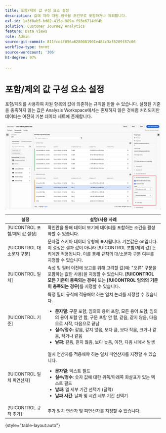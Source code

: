 ```yaml
---
title: 포함/제외 값 구성 요소 설정
description: 값에 따라 차원 항목을 조건부로 포함하거나 제외합니다.
exl-id: 1a3f8ab5-bd82-415a-989a-f93e6714df4b
solution: Customer Journey Analytics
feature: Data Views
role: Admin
source-git-commit: 811fce4f056a6280081901e484c3af8209f87c06
workflow-type: tm+mt
source-wordcount: '306'
ht-degree: 97%

---
```


# 포함/제외 값 구성 요소 설정

포함/제외를 사용하여 차원 항목의 값에 의존하는 규칙을 만들 수 있습니다. 설정된 기준을 충족하지 않는 값은 Analysis Workspace에서는 존재하지 않은 것처럼 처리되지만 데이터는 여전히 기본 데이터 세트에 존재합니다.

![포함/제외 값을 강조 표시하는 데이터 보기 창](../assets/include-exclude.png)

| 설정 | 설명/사용 사례 |
| --- | --- |
| [!UICONTROL 포함/제외 값 설정] | 확인란을 통해 데이터 보기에 데이터를 포함하는 조건을 활성화할 수 있습니다. |
| [!UICONTROL 대소문자 구분] | 문자열 스키마 데이터 유형에 표시됩니다. 기본값은 on입니다. 이 설정은 결과 값이 아니라 [!UICONTROL 포함/제외 값] 논리에만 적용됩니다. 이를 통해 규칙의 대/소문자 구분 여부를 지정할 수 있습니다. |
| [!UICONTROL 일치] | 속성 및 필터 이전에 보고를 위해 고려할 값(예: &quot;오류&quot; 구문을 포함하는 값만 사용)을 지정할 수 있습니다. **[!UICONTROL 모든 기준이 충족되는 경우]** 또는 **[!UICONTROL 임의의 기준이 충족되는 경우]**&#x200B;를 지정할 수 있습니다. |
| [!UICONTROL 기준] | 특정 필터 규칙에 적용해야 하는 일치 논리를 지정할 수 있습니다.<ul><li>**문자열**: 구문 포함, 임의의 용어 포함, 모든 용어 포함, 임의의 용어 포함 안 함, 구문 포함 안 함, 같음, 같지 않음, 다음으로 시작, 다음으로 끝남</li><li>**실수/정수**: 같음, 같지 않음, 보다 큼, 보다 작음, 크거나 같음, 작거나 같음</li><li>**날짜**: 같음, 같지 않음, 보다 늦음, 이전, 다음 내에서 발생</li></ul> |
| [!UICONTROL 일치 피연산자] | 일치 연산자를 적용해야 하는 일치 피연산자를 지정할 수 있습니다.<ul><li>**문자열**: 텍스트 필드</li><li>**실수/정수**: 숫자 값에 대한 위쪽/아래쪽 화살표가 있는 텍스트 필드</li><li>**날짜**: 일 세부 기간 선택기 (달력)</li><li>**날짜 시간**: 날짜 및 시간 세부 기간 선택기</li></ul> |
| [!UICONTROL 규칙 추가] | 추가 일치 연산자 및 피연산자를 지정할 수 있습니다. |

{style="table-layout:auto"}
